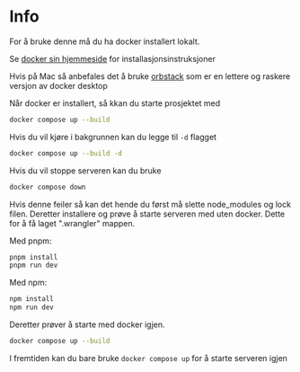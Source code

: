 # Info

For å bruke denne må du ha docker installert lokalt.

Se [docker sin hjemmeside](https://www.docker.com/get-started/) for installasjonsinstruksjoner

Hvis på Mac så anbefales det å bruke [orbstack](https://orbstack.dev/) som er en lettere og raskere versjon av docker desktop

Når docker er installert, så kkan du starte prosjektet med

```bash
docker compose up --build
```

Hvis du vil kjøre i bakgrunnen kan du legge til `-d` flagget

```bash
docker compose up --build -d
```

Hvis du vil stoppe serveren kan du bruke

```bash
docker compose down
```

Hvis denne feiler så kan det hende du først må slette node_modules og lock filen. Deretter installere og prøve å starte serveren med uten docker. Dette for å få laget ".wrangler" mappen.

Med pnpm:

```bash
pnpm install
pnpm run dev
```

Med npm:

```bash
npm install
npm run dev
```

Deretter prøver å starte med docker igjen.

```bash
docker compose up --build
```

I fremtiden kan du bare bruke `docker compose up` for å starte serveren igjen

